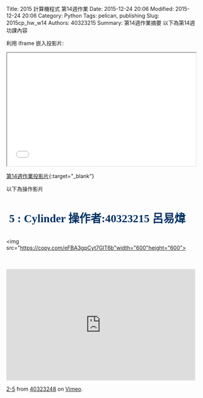 Title: 2015 計算機程式 第14週作業
Date: 2015-12-24 20:06
Modified: 2015-12-24 20:06
Category: Python
Tags: pelican, publishing
Slug: 2015cp_hw_w14
Authors: 40323215
Summary: 第14週作業摘要
以下為第14週功課內容

利用 iframe 嵌入投影片:

<iframe src="40323215_cp_w14.html" width="500" height="300"></iframe>

[第14週作業投影片](40323215_cp_w14.html){:target="_blank"}
<br/>
<p>以下為操作影片<p>
<br/>

<span style="font-size: 22pt; font-family: 'arial black', 'avant garde';">&nbsp;<strong><span style="color: #003366;">5 : Cylinder 操作者:40323215 呂易煒 </span></strong></span>
<br>
<br>
<br>
<img
src="https://copy.com/eFBA3gpCyt7GlT6b"width="600"height="600">
<br>
<br>
<br>
<iframe src="https://player.vimeo.com/video/150268597" width="500" height="295" frameborder="0" webkitallowfullscreen mozallowfullscreen allowfullscreen></iframe> <p><a href="https://vimeo.com/150268597">2-5</a> from <a href="https://vimeo.com/user47283613">40323248</a> on <a href="https://vimeo.com">Vimeo</a>.</p>
<br>
<br>
<script src="https://embed.github.com/view/3d/YANG-CHENG-RU/40323248-/master/5555555.stl"></script>
<br>